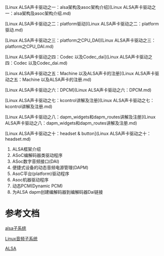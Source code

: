 [Linux ALSA声卡驱动之一：alsa架构及asoc架构介绍](Linux ALSA声卡驱动之一：alsa架构及asoc架构介绍.md)

[Linux ALSA声卡驱动之二：platform驱动](Linux ALSA声卡驱动之二：platform驱动.md)

[Linux ALSA声卡驱动之三：platform之CPU_DAI](Linux ALSA声卡驱动之三：platform之CPU_DAI.md)

[Linux ALSA声卡驱动之四：Codec 以及Codec_dai](Linux ALSA声卡驱动之四：Codec 以及Codec_dai.md)

[Linux ALSA声卡驱动之五：Machine 以及ALSA声卡的注册](Linux ALSA声卡驱动之五：Machine 以及ALSA声卡的注册.md)

[Linux ALSA声卡驱动之六：DPCM](Linux ALSA声卡驱动之六：DPCM.md)

[Linux ALSA声卡驱动之七：kcontrol讲解及注册](Linux ALSA声卡驱动之七：kcontrol讲解及注册.md)

[Linux ALSA声卡驱动之八：dapm_widgets和dapm_routes讲解及注册](Linux ALSA声卡驱动之八：dapm_widgets和dapm_routes讲解及注册.md)

[Linux ALSA声卡驱动之十：headset & button](Linux ALSA声卡驱动之十：headset.md)



1. ALSA框架介绍
2. ASoC编解码器类驱动程序
3. ASoc数字音频接口(DAI)
4. 便捷式设备的动态音频电源管理(DAPM)
5. AsoC平台(platform)驱动程序
6. Asoc机器驱动程序
7. 动态PCM(Dynamic PCM)
8. 为ALSA dapm创建编解码器到编解码器Dai链接

# 参考文档

[alsa子系统](https://blog.csdn.net/luckywang1103/category_5688227.html)

[Linux音频子系统](https://blog.csdn.net/droidphone/category_1118446.html)

[ALSA](https://blog.csdn.net/qq_21792169/category_6166057.html)